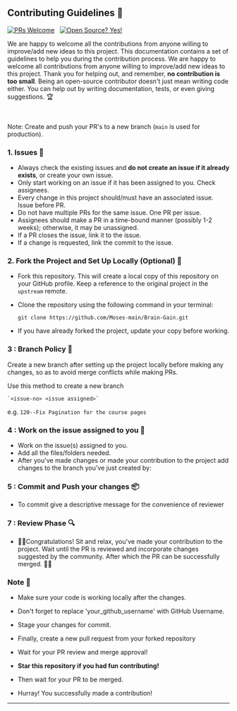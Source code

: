 ## Contributing Guidelines 🤝

[![PRs Welcome](https://img.shields.io/badge/PRs-welcome-yellow.svg?style=flat-square)](http://makeapullrequest.com)
&nbsp;
[![Open Source? Yes!](https://badgen.net/badge/Open%20Source%20%3F/Yes%21/red?icon=github)](https://github.com/Naereen/badges/)

We are happy to welcome all the contributions from anyone willing to improve/add new ideas to this project.
This documentation contains a set of guidelines to help you during the contribution process. We are happy to welcome all contributions from anyone willing to improve/add new ideas to this project.
Thank you for helping out, and remember, **no contribution is too small**. Being an open-source contributor doesn't just mean writing code either. You can help out by writing documentation, tests, or even giving suggestions. 🏆

</br>

Note: Create and push your PR's to a new branch (`main` is used for production).

### 1. Issues 🐛

- Always check the existing issues and **do not create an issue if it already exists**, or create your own issue.
- Only start working on an issue if it has been assigned to you. Check assignees.
- Every change in this project should/must have an associated issue. Issue before PR.
- Do not have multiple PRs for the same issue. One PR per issue.
- Assignees should make a PR in a time-bound manner (possibly 1-2 weeks); otherwise, it may be unassigned.
- If a PR closes the issue, link it to the issue.
- If a change is requested, link the commit to the issue.

### 2. Fork the Project and Set Up Locally (Optional) 🍴

- Fork this repository. This will create a local copy of this repository on your GitHub profile. Keep a reference to the original project in the `upstream` remote.

- Clone the repository using the following command in your terminal:

  `git clone https://github.com/Moses-main/Brain-Gain.git`

- If you have already forked the project, update your copy before working.

### 3 : Branch Policy 🌿

Create a new branch after setting up the project locally before making any changes, so as to avoid merge conflicts while making PRs.

Use this method to create a new branch

    `<issue-no> <issue assigned>`

e.g. `120--Fix Pagination for the course pages`

### 4 : Work on the issue assigned to you 📕

- Work on the issue(s) assigned to you.
- Add all the files/folders needed.
- After you've made changes or made your contribution to the project add changes to the branch you've just created by:

### 5 : Commit and Push your changes 📦

- To commit give a descriptive message for the convenience of reviewer

### 7 : Review Phase 🔍

- 🎉🌟Congratulations! Sit and relax, you've made your contribution to the project. Wait until the PR is reviewed and incorporate changes suggested by the community. After which the PR can be successfully merged.
  🎉🎊

### Note 📒

- Make sure your code is working locally after the changes.

- Don't forget to replace 'your_github_username' with GitHub Username.

- Stage your changes for commit.

- Finally, create a new pull request from your forked repository

- Wait for your PR review and merge approval!

- **Star this repository if you had fun contributing!**

- Then wait for your PR to be merged.

- Hurray! You successfully made a contribution!

---
